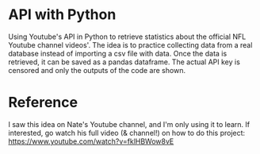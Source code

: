# API with Python
Using Youtube's API in Python to retrieve statistics about the official NFL Youtube channel videos'. The idea is to practice collecting data from a real database instead of importing a csv file with data. Once the data is retrieved, it can be saved as a pandas dataframe. The actual API key is censored and only the outputs of the code are shown.

# Reference
I saw this idea on Nate's Youtube channel, and I'm only using it to learn. If interested, go watch his full video (& channel!) on how to do this project: https://www.youtube.com/watch?v=fklHBWow8vE
